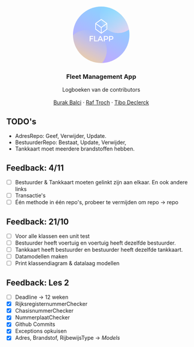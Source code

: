 <!-- # Project_Flapp
### Fleet Management App -->
<!-- <img src="FLAPP.png" border=1px alt="Flapp" width="100"/> -->
<!-- PROJECT LOGO -->
<br />
<div align="center">
    <img src="Flapp_Assets/Images/FLAPP.png" alt="Logo" width="150" height="150" style="border-radius:50%;">

  <h3 align="center">Fleet Management App</h3>

  <p align="center">
    Logboeken van de contributors
    <br />
    <br />
    <a href="Flapp_Assets/Logboeken/BurakLogboek.md">Burak Balci</a>
    ·
    <a href="Flapp_Assets/Logboeken/RafLogboek.md">Raf Troch</a>
    ·
    <a href="Flapp_Assets/Logboeken/TiboLogboek.md">Tibo Declerck</a>
  </p>
</div>

<!-- Feedback -->
<!-- [ ] Empty [x] Full -->

## TODO's
* AdresRepo: Geef, Verwijder, Update.
* BestuurderRepo: Bestaat, Update, Verwijder,
* Tankkaart moet meerdere brandstoffen hebben.

## Feedback: 4/11 ##
- [ ] Bestuurder & Tankkaart moeten gelinkt zijn aan elkaar. En ook andere links
- [ ] Transactie's
- [ ] Één methode in één repo's, probeer te vermijden om repo -> repo

## Feedback: 21/10
- [ ] Voor alle klassen een unit test
- [ ] Bestuurder heeft voertuig en voertuig heeft dezelfde bestuurder.
- [ ] Tankkaart heeft bestuurder en bestuurder heeft dezelfde tankkaart.
- [ ] Datamodellen maken
- [ ] Print klassendiagram & datalaag modellen

## Feedback: Les 2

- [ ] Deadline -> 12 weken
- [x] RijksregisternummerChecker
- [x] ChasisnummerChecker
- [x] NummerplaatChecker
- [x] Github Commits
- [x] Exceptions opkuisen
- [x] Adres, Brandstof, RijbewijsType -> _Models_
<!-- [ ] Empty [x] Full -->
